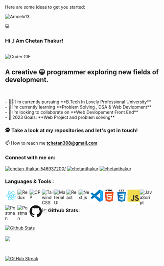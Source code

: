 
<!--**Amcelo13/Amcelo13** is a ✨ _special_ ✨ repository because its `README.md` (this file) appears on your GitHub profile.
-->
Here are some ideas to get you started:
<p align="left"> <img src="https://komarev.com/ghpvc/?username=Amcelo13" alt="Amcelo13" /> </p>

💻
### Hi ,I Am Chetan Thakur! <br>
  <br>
    <img src="https://media.giphy.com/media/SWoSkN6DxTszqIKEqv/giphy.gif" alt="Coder GIF" width="500">

</h2> 
<br>

## A creative 😀 programmer exploring new fields of development.
<br/>
</h2> 
<br>
- 👨‍🏭 I’m currently pursuing **B.Tech In Lovely Professional University** <br>
- 🏫 I’m currently learning **Problem Solving , DSA & Web Devlopment** <br>
- 🙌 I’m looking to collaborate on **Web Devlopement Front End** <br>
- 🥅 2023 Goals: **Web Project and problem solving** <br>

### 🕵 Take a look at my repositories and let's get in touch!



 📫 How to reach me **tchetan308@gmail.com**
<h3 align="left">Connect with me on:</h3>

<p align="left">
<a href="https://www.linkedin.com/in/chetan-thakur-461b531a3/" target="_blank"><img align="center" src="https://raw.githubusercontent.com/rahuldkjain/github-profile-readme-generator/master/src/images/icons/Social/linked-in-alt.svg" alt="chetan-thakur-546937200/" height="30" width="40" /></a>
<a href="https://www.instagram.com/rajput_chetan_thakur" target="_blank"><img align="center" src="https://raw.githubusercontent.com/rahuldkjain/github-profile-readme-generator/master/src/images/icons/Social/instagram.svg" alt="chetanthakur" height="30" width="40" /></a>
<a href="https://twitter.com/chetanthakur89" target="_blank"><img align="center" src="https://upload.wikimedia.org/wikipedia/commons/thumb/4/4f/Twitter-logo.svg/1245px-Twitter-logo.svg.png" alt="chetanthakur" height="30" width="40" /></a>
</p>

### Languages & Tools :

<img align="left" alt="React" width="40px" src="https://raw.githubusercontent.com/github/explore/80688e429a7d4ef2fca1e82350fe8e3517d3494d/topics/react/react.png" />
<img align="left" alt="Redux" width="40px" src="https://raw.githubusercontent.com/reduxjs/redux/master/logo/logo.png" />

<img align="left" alt="CPP" width="40px" src="https://upload.wikimedia.org/wikipedia/commons/1/18/ISO_C%2B%2B_Logo.svg" />
<img align="left" alt="Tailwind CSS" width="40px" src="https://upload.wikimedia.org/wikipedia/commons/d/d5/Tailwind_CSS_Logo.svg" />
<img align="left" alt="Material UI" width="40px" src="https://seeklogo.com/images/M/material-ui-logo-5BDCB9BA8F-seeklogo.com.png" />
<img align="left" alt="React" width="40px" src="https://avatars.githubusercontent.com/u/1335026?s=200&v=4" />

<img align="left" alt="Next.js" width="40px" src="https://cdn.worldvectorlogo.com/logos/next-js.svg" />


<img align="left" alt="Visual Studio Code" width="40px" src="https://raw.githubusercontent.com/github/explore/80688e429a7d4ef2fca1e82350fe8e3517d3494d/topics/visual-studio-code/visual-studio-code.png" />

<img align="left" alt="HTML5" width="40px" src="https://raw.githubusercontent.com/github/explore/80688e429a7d4ef2fca1e82350fe8e3517d3494d/topics/html/html.png" />

<img align="left" alt="CSS3" width="40px" src="https://raw.githubusercontent.com/github/explore/80688e429a7d4ef2fca1e82350fe8e3517d3494d/topics/css/css.png" />

<img align="left" alt="JavaScript" width="40px" src="https://raw.githubusercontent.com/github/explore/80688e429a7d4ef2fca1e82350fe8e3517d3494d/topics/javascript/javascript.png" />

<img align="left" alt="JavaScript" width="40px" src="https://w7.pngwing.com/pngs/915/519/png-transparent-typescript-hd-logo-thumbnail.png" />


<img align="left" alt="Postman" width="40px" src="https://res.cloudinary.com/postman/image/upload/t_team_logo/v1629869194/team/2893aede23f01bfcbd2319326bc96a6ed0524eba759745ed6d73405a3a8b67a8" />
<img align="left" alt="Postman" width="40px" src="https://upload.wikimedia.org/wikipedia/commons/thumb/d/d9/Node.js_logo.svg/1200px-Node.js_logo.svg.png"/>

<img align="left" alt="GitHub" width="40px" src="https://raw.githubusercontent.com/github/explore/78df643247d429f6cc873026c0622819ad797942/topics/github/github.png" />

<br />
<br />


### 📈 Github Stats:
<br>
<a href="https://github.com/Amcelo13">
<img alt="Github Stats" src="https://github-readme-stats.vercel.app/api?username=Amcelo13&show_icons=true&count_private=true" />
</a>
<br><br>
<a href="https://github.com/remcohalman/github-readme-stats">
<img align="center" src="https://github-readme-stats.anuraghazra1.vercel.app/api/top-langs/?username=Amcelo13&layout=compact&theme=blue-green" />
</a>
<br>
<br><br>

[![GitHub Streak](https://github-readme-streak-stats.herokuapp.com/?user=Amcelo13)](https://git.io/streak-stats)

